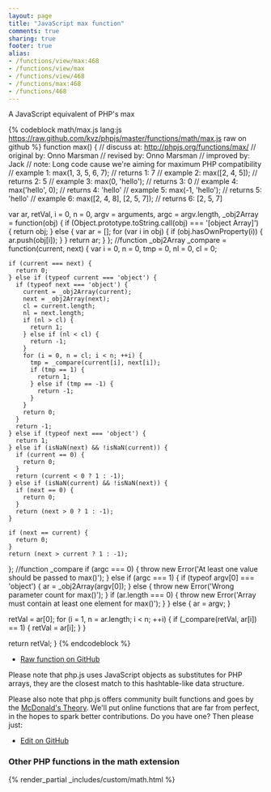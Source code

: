 ```yaml
---
layout: page
title: "JavaScript max function"
comments: true
sharing: true
footer: true
alias:
- /functions/view/max:468
- /functions/view/max
- /functions/view/468
- /functions/max:468
- /functions/468
---
```

<!-- Generated by Rakefile:build -->
A JavaScript equivalent of PHP's max

{% codeblock math/max.js lang:js https://raw.github.com/kvz/phpjs/master/functions/math/max.js raw on github %}
function max() {
  //  discuss at: http://phpjs.org/functions/max/
  // original by: Onno Marsman
  //  revised by: Onno Marsman
  // improved by: Jack
  //        note: Long code cause we're aiming for maximum PHP compatibility
  //   example 1: max(1, 3, 5, 6, 7);
  //   returns 1: 7
  //   example 2: max([2, 4, 5]);
  //   returns 2: 5
  //   example 3: max(0, 'hello');
  //   returns 3: 0
  //   example 4: max('hello', 0);
  //   returns 4: 'hello'
  //   example 5: max(-1, 'hello');
  //   returns 5: 'hello'
  //   example 6: max([2, 4, 8], [2, 5, 7]);
  //   returns 6: [2, 5, 7]

  var ar, retVal, i = 0,
    n = 0,
    argv = arguments,
    argc = argv.length,
    _obj2Array = function(obj) {
      if (Object.prototype.toString.call(obj) === '[object Array]') {
        return obj;
      } else {
        var ar = [];
        for (var i in obj) {
          if (obj.hasOwnProperty(i)) {
            ar.push(obj[i]);
          }
        }
        return ar;
      }
    }; //function _obj2Array
  _compare = function(current, next) {
    var i = 0,
      n = 0,
      tmp = 0,
      nl = 0,
      cl = 0;

    if (current === next) {
      return 0;
    } else if (typeof current === 'object') {
      if (typeof next === 'object') {
        current = _obj2Array(current);
        next = _obj2Array(next);
        cl = current.length;
        nl = next.length;
        if (nl > cl) {
          return 1;
        } else if (nl < cl) {
          return -1;
        }
        for (i = 0, n = cl; i < n; ++i) {
          tmp = _compare(current[i], next[i]);
          if (tmp == 1) {
            return 1;
          } else if (tmp == -1) {
            return -1;
          }
        }
        return 0;
      }
      return -1;
    } else if (typeof next === 'object') {
      return 1;
    } else if (isNaN(next) && !isNaN(current)) {
      if (current == 0) {
        return 0;
      }
      return (current < 0 ? 1 : -1);
    } else if (isNaN(current) && !isNaN(next)) {
      if (next == 0) {
        return 0;
      }
      return (next > 0 ? 1 : -1);
    }

    if (next == current) {
      return 0;
    }
    return (next > current ? 1 : -1);
  }; //function _compare
  if (argc === 0) {
    throw new Error('At least one value should be passed to max()');
  } else if (argc === 1) {
    if (typeof argv[0] === 'object') {
      ar = _obj2Array(argv[0]);
    } else {
      throw new Error('Wrong parameter count for max()');
    }
    if (ar.length === 0) {
      throw new Error('Array must contain at least one element for max()');
    }
  } else {
    ar = argv;
  }

  retVal = ar[0];
  for (i = 1, n = ar.length; i < n; ++i) {
    if (_compare(retVal, ar[i]) == 1) {
      retVal = ar[i];
    }
  }

  return retVal;
}
{% endcodeblock %}

 - [Raw function on GitHub](https://github.com/kvz/phpjs/blob/master/functions/math/max.js)

Please note that php.js uses JavaScript objects as substitutes for PHP arrays, they are 
the closest match to this hashtable-like data structure. 

Please also note that php.js offers community built functions and goes by the 
[McDonald's Theory](https://medium.com/what-i-learned-building/9216e1c9da7d). We'll put online 
functions that are far from perfect, in the hopes to spark better contributions. 
Do you have one? Then please just: 

 - [Edit on GitHub](https://github.com/kvz/phpjs/edit/master/functions/math/max.js)


### Other PHP functions in the math extension
{% render_partial _includes/custom/math.html %}
